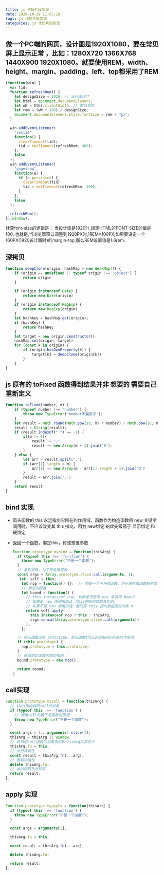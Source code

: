 ```yaml
---
title: js 代码片段实现
date: 2020-10-29 11:05:28
tags: js 代码片段实现
categories: js 代码片段实现
---
```


## 做一个PC端的网页，设计图是1920X1080，要在常见屏上显示正常 ，比如：1280X720 1366X768 1440X900 1920X1080。就要使用REM，width、height、margin、padding、left、top都采用了REM

``` javascript
(function(win) {
  var tid;
  function refreshRem() {
    let designSize = 1920; // 设计图尺寸
    let html = document.documentElement;
    let wW = html.clientWidth; // 窗口宽度
    let rem = (wW * 100) / designSize;
    document.documentElement.style.fontSize = rem + "px";
  }

  win.addEventListener(
    "resize",
    function() {
      clearTimeout(tid);
      tid = setTimeout(refreshRem, 300);
    },
    false
  );
  win.addEventListener(
    "pageshow",
    function(e) {
      if (e.persisted) {
        clearTimeout(tid);
        tid = setTimeout(refreshRem, 300);
      }
    },
    false
  );

  refreshRem();
})(window);
```

计算font-size的逻辑是：
当设计图是1920时,规定HTML的FONT-SIZE的值是100. 也就是,当浏览器窗口调整到1920PX时,1REM=100PX,如果要设定一个160PX(1920设计图时)的margin-top,那么REM设置值是1.6rem.

## 深拷贝

``` javascript
function deepClone(origin, hashMap = new WeakMap()) {
    if (origin == undefined || typeof origin !== 'object') {
        return origin
    }

    if (origin instanceof Date) {
        return new Date(origin)
    }
    if (origin instanceof RegExp) {
        return new RegExp(origin)
    }
    let hashKey = hashMap.get(origin);
    if (hashKey) {
        return hashKey
    }
    let target = new origin.constructor()
    hashMap.set(origin, target)
    for (const k in origin) {
        if (origin.hasOwnProperty(k)) {
            target[k] = deepClone(origin[k])
        }
    }
}
```

## js 原有的 toFixed 函数得到结果并非 想要的 需要自己重新定义

``` javascript
function toFixed(number, m) {
    if (typeof number !== 'number') {
        throw new TypeError("number不是数字");
    }
    let result = Math.round(Math.pow(10, m) * number) / Math.pow(10, m);
    result = String(result);
    if (result.indexOf(".") == -1) {
        if(m != 0){
            result += ".";
            result += new Array(m + 1).join('0');
        }
    } else {
        let arr = result.split('.');
        if (arr[1].length < m) {
            arr[1] += new Array(m - arr[1].length + 1).join('0')
        }
        result = arr.join('.')
    }
    return result
}
```
<!-- more -->
## bind 实现

* 箭头函数的 this 永远指向它所在的作用域，函数作为构造函数用 new 关键字调用时，不应该改变其 this 指向，因为 new绑定 的优先级高于 显示绑定 和 硬绑定
* 返回⼀个函数，绑定this，传递预置参数

  ``` javascript
  Function.prototype.mybind = function(thisArg) {
    if (typeof this !== 'function') {
      throw new TypeError("不是一个函数");
    }
    // 拿到参数，为了传给调用者
    const args = Array.prototype.slice.call(arguments, 1);
     let  self = this;
      let nop = function() {};  // 构建一个干净的函数，用于保存原函数的原型
      // 绑定的函数
      let bound = function() {
        // this instanceof nop, 判断是否使用 new 来调用 bound
        // 如果是 new 来调用的话，this的指向就是其实例，
        // 如果不是 new 调用的话，就改变 this 指向到指定的对象 o
        return self.apply(
          this instanceof nop ? this : thisArg,
          args.concat(Array.prototype.slice.call(arguments))
        );
      };

    // 箭头函数没有 prototype，箭头函数this永远指向它所在的作用域
    if (this.prototype) {
      nop.prototype = this.prototype;
    }
    // 修改绑定函数的原型指向
    bound.prototype = new nop();

    return bound;
  }
  
  ```

## call实现

``` javascript
Function.prototype.mycall = function(thisArg) {
  // this指向调用call的对象
  if (typeof this !== 'function') {
    // 调用call的若不是函数则报错
    throw new TypeError("不是一个函数");
  }

  const args = [...arguments].slice(1);
  thisArg = thisArg || window;
  // 将调用call函数的对象添加到thisArg的属性中
  thisArg.fn = this;
  // 执行该属性
  const result = thisArg.fn(...arg);
  // 删除该属性
  delete thisArg.fn;
  // 返回函数执行结果
  return result;
};

```

## apply 实现

``` javascript
Function.prototype.myapply = function(thisArg) {
  if (typeof this !== 'function') {
    throw new TypeError("不是一个函数");
  }

  const args = arguments[1];

  thisArg.fn = this;

  const result = thisArg.fn(...arg);

  delete thisArg.fn;

  return result;
};
```
